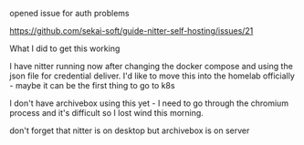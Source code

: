 opened issue for auth problems

https://github.com/sekai-soft/guide-nitter-self-hosting/issues/21


What I did to get this working

I have nitter running now after changing the docker compose and using the json file for credential deliver.
I'd like to move this into the homelab officially - maybe it can be the first thing to go to k8s

I don't have archivebox using this yet - I need to go through the chromium process and it's difficult so I lost wind this morning.

don't forget that nitter is on desktop but archivebox is on server